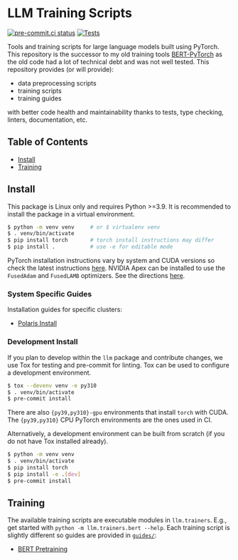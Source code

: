 # LLM Training Scripts

[![pre-commit.ci status](https://results.pre-commit.ci/badge/github/gpauloski/llm-pytorch/main.svg)](https://results.pre-commit.ci/latest/github/gpauloski/llm-pytorch/main)
[![Tests](https://github.com/gpauloski/llm-pytorch/actions/workflows/tests.yml/badge.svg)](https://github.com/gpauloski/llm-pytorch/actions)

Tools and training scripts for large language models built using PyTorch.
This repository is the successor to my old training tools [BERT-PyTorch](https://github.com/gpauloski/BERT-PyTorch) as the old code had a lot of technical debt and was not well tested.
This repository provides (or will provide):
- data preprocessing scripts
- training scripts
- training guides

with better code health and maintainability thanks to tests, type checking, linters, documentation, etc.

## Table of Contents

- [Install](#install)
- [Training](#training)

## Install

This package is Linux only and requires Python >=3.9.
It is recommended to install the package in a virtual environment.
```bash
$ python -m venv venv     # or $ virtualenv venv
$ . venv/bin/activate
$ pip install torch       # torch install instructions may differ
$ pip install .           # use -e for editable mode
```
PyTorch installation instructions vary by system and CUDA versions so check the latest instructions [here](https://pytorch.org/get-started/locally/).
NVIDIA Apex can be installed to use the `FusedAdam` and `FusedLAMB` optimizers.
See the directions [here](https://github.com/NVIDIA/apex#from-source).

### System Specific Guides

Installation guides for specific clusters:

- [Polaris Install](guides/polaris-install.md)

### Development Install

If you plan to develop within the `llm` package and contribute changes,
we use Tox for testing and pre-commit for linting.
Tox can be used to configure a development environment.
```bash
$ tox --devenv venv -e py310
$ . venv/bin/activate
$ pre-commit install
```
There are also `{py39,py310}-gpu` environments that install `torch` with CUDA.
The `{py39,py310}` CPU PyTorch environments are the ones used in CI.

Alternatively, a development environment can be built from scratch (if you do not have Tox installed already).
```bash
$ python -m venv venv
$ . venv/bin/activate
$ pip install torch
$ pip install -e .[dev]
$ pre-commit install
```

## Training

The available training scripts are executable modules in `llm.trainers`.
E.g., get started with `python -m llm.trainers.bert --help`.
Each training script is slightly different so guides are provided in [`guides/`](guides/):

- [BERT Pretraining](guides/bert-pretraining.md)
